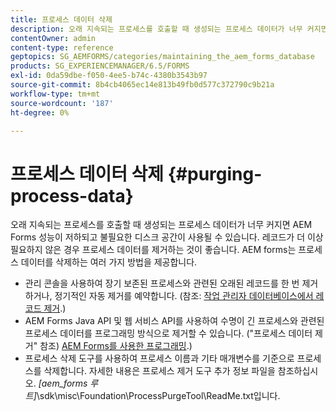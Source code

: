```yaml
---
title: 프로세스 데이터 삭제
description: 오래 지속되는 프로세스를 호출할 때 생성되는 프로세스 데이터가 너무 커지면 AEM Forms 성능이 저하되고 불필요한 디스크 공간이 사용될 수 있습니다. 프로세스 데이터를 삭제하는 방법을 확인하십시오.
contentOwner: admin
content-type: reference
geptopics: SG_AEMFORMS/categories/maintaining_the_aem_forms_database
products: SG_EXPERIENCEMANAGER/6.5/FORMS
exl-id: 0da59dbe-f050-4ee5-b74c-4380b3543b97
source-git-commit: 8b4cb4065ec14e813b49fb0d577c372790c9b21a
workflow-type: tm+mt
source-wordcount: '187'
ht-degree: 0%

---
```


# 프로세스 데이터 삭제 {#purging-process-data}

오래 지속되는 프로세스를 호출할 때 생성되는 프로세스 데이터가 너무 커지면 AEM Forms 성능이 저하되고 불필요한 디스크 공간이 사용될 수 있습니다. 레코드가 더 이상 필요하지 않은 경우 프로세스 데이터를 제거하는 것이 좋습니다. AEM forms는 프로세스 데이터를 삭제하는 여러 가지 방법을 제공합니다.

* 관리 콘솔을 사용하여 장기 보존된 프로세스와 관련된 오래된 레코드를 한 번 제거하거나, 정기적인 자동 제거를 예약합니다. (참조: [작업 관리자 데이터베이스에서 레코드 제거](/help/forms/using/admin-help/purge-records-job-manager-database.md#purge-records-from-the-job-manager-database).)
* AEM Forms Java API 및 웹 서비스 API를 사용하여 수명이 긴 프로세스와 관련된 프로세스 데이터를 프로그래밍 방식으로 제거할 수 있습니다. (&quot;프로세스 데이터 제거&quot; 참조) [AEM Forms를 사용한 프로그래밍](https://www.adobe.com/go/learn_aemforms_programming_63).)
* 프로세스 삭제 도구를 사용하여 프로세스 이름과 기타 매개변수를 기준으로 프로세스를 삭제합니다. 자세한 내용은 프로세스 제거 도구 추가 정보 파일을 참조하십시오. *[aem_forms 루트]*\sdk\misc\Foundation\ProcessPurgeTool\ReadMe.txt입니다.
